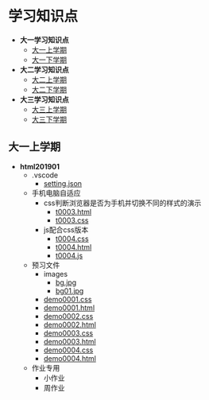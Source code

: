 # 学习知识点

  - **大一学习知识点**
    - [大一上学期](#大一上学期)
    - [大一下学期](#大一下学期)
  - **大二学习知识点**
    - [大二上学期](#大二上学期)
    - [大二下学期](#大二下学期)
  - **大三学习知识点**
    - [大三上学期](#大三上学期)
    - [大三下学期](#大三下学期)

<!-- ## 大一学习知识点

### 大一上学期

### 大一下学期

## 大二学习知识点

### 大二上学期

### 大二下学期

## 大三学习知识点

### 大三上学期

### 大三下学期 -->

## 大一上学期
- **html201901**
  -  .vscode
     - [setting.json](html201901/.vscode/settings.json)
  - 手机电脑自适应
    - css判断浏览器是否为手机并切换不同的样式的演示 
      - [t0003.html](html201901/手机电脑自适应/css判断浏览器是否为手机并切换不同的样式的演示/t0003.html)
      - [t0003.css](html201901/手机电脑自适应/js配合css版本/t0004.css)
    - js配合css版本
      - [t0004.css](html201901/手机电脑自适应/js配合css版本/t0004.css)
      - [t0004.html](html201901/手机电脑自适应/js配合css版本/t0004.html)
      - [t0004.js](html201901/手机电脑自适应/js配合css版本/t0004.js)
  - 预习文件
    - images
      - [bg.jpg](html201901/预习文件/css/images/bg.jpg)
      - [bg01.jpg](html201901/预习文件/css/images/bg01.jpg)
    - [demo0001.css](/html201901/预习文件/css/demo0001.css)
    - [demo0001.html](/html201901/预习文件/css/demo0001.html)
    - [demo0002.css](/html201901/预习文件/css/demo0002.css)
    - [demo0002.html](/html201901/预习文件/css/demo0002.html)
    - [demo0003.css](/html201901/预习文件/css/demo0003.css)
    - [demo0003.html](/html201901/预习文件/css/demo0003.html)
    - [demo0004.css](/html201901/预习文件/css/demo0004.css)
    - [demo0004.html](/html201901/预习文件/css/demo0004.html)
  - 作业专用
    - 小作业
    - 周作业
